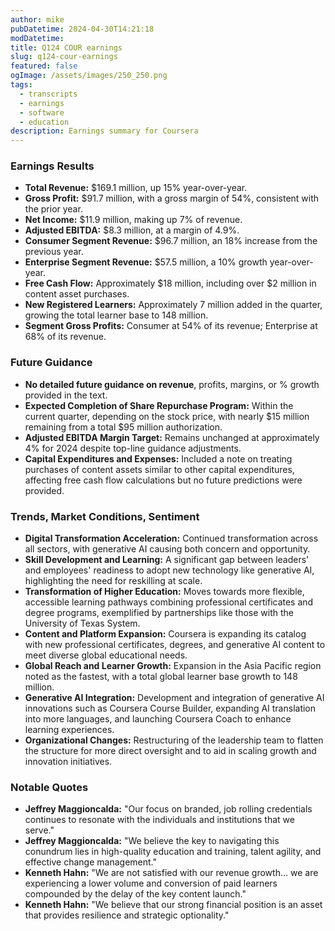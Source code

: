 ```yaml
---
author: mike
pubDatetime: 2024-04-30T14:21:18
modDatetime: 
title: Q124 COUR earnings
slug: q124-cour-earnings
featured: false
ogImage: /assets/images/250_250.png
tags:
  - transcripts
  - earnings
  - software
  - education
description: Earnings summary for Coursera
---
```

### Earnings Results
- **Total Revenue:** $169.1 million, up 15% year-over-year.
- **Gross Profit:** $91.7 million, with a gross margin of 54%, consistent with the prior year.
- **Net Income:** $11.9 million, making up 7% of revenue.
- **Adjusted EBITDA:** $8.3 million, at a margin of 4.9%.
- **Consumer Segment Revenue:** $96.7 million, an 18% increase from the previous year.
- **Enterprise Segment Revenue:** $57.5 million, a 10% growth year-over-year.
- **Free Cash Flow:** Approximately $18 million, including over $2 million in content asset purchases.
- **New Registered Learners:** Approximately 7 million added in the quarter, growing the total learner base to 148 million.
- **Segment Gross Profits:** Consumer at 54% of its revenue; Enterprise at 68% of its revenue.

### Future Guidance
- **No detailed future guidance on revenue**, profits, margins, or % growth provided in the text.
- **Expected Completion of Share Repurchase Program:** Within the current quarter, depending on the stock price, with nearly $15 million remaining from a total $95 million authorization.
- **Adjusted EBITDA Margin Target:** Remains unchanged at approximately 4% for 2024 despite top-line guidance adjustments.
- **Capital Expenditures and Expenses:** Included a note on treating purchases of content assets similar to other capital expenditures, affecting free cash flow calculations but no future predictions were provided.

### Trends, Market Conditions, Sentiment
- **Digital Transformation Acceleration:** Continued transformation across all sectors, with generative AI causing both concern and opportunity.
- **Skill Development and Learning:** A significant gap between leaders' and employees' readiness to adopt new technology like generative AI, highlighting the need for reskilling at scale.
- **Transformation of Higher Education:** Moves towards more flexible, accessible learning pathways combining professional certificates and degree programs, exemplified by partnerships like those with the University of Texas System.
- **Content and Platform Expansion:** Coursera is expanding its catalog with new professional certificates, degrees, and generative AI content to meet diverse global educational needs.
- **Global Reach and Learner Growth:** Expansion in the Asia Pacific region noted as the fastest, with a total global learner base growth to 148 million.
- **Generative AI Integration:** Development and integration of generative AI innovations such as Coursera Course Builder, expanding AI translation into more languages, and launching Coursera Coach to enhance learning experiences.
- **Organizational Changes:** Restructuring of the leadership team to flatten the structure for more direct oversight and to aid in scaling growth and innovation initiatives.

### Notable Quotes
- **Jeffrey Maggioncalda:** "Our focus on branded, job rolling credentials continues to resonate with the individuals and institutions that we serve."
- **Jeffrey Maggioncalda:** "We believe the key to navigating this conundrum lies in high-quality education and training, talent agility, and effective change management."
- **Kenneth Hahn:** "We are not satisfied with our revenue growth... we are experiencing a lower volume and conversion of paid learners compounded by the delay of the key content launch."
- **Kenneth Hahn:** "We believe that our strong financial position is an asset that provides resilience and strategic optionality."
